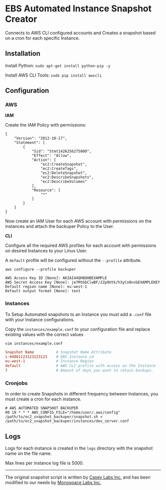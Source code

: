 # EBS Automated Instance Snapshot Creator

Connects to AWS CLI configured accounts and Creates a snapshot based on a cron for each specific Instance.

## Installation

Install Python: `sudo apt-get install python-pip -y`

Install AWS CLI Tools: `sudo pip install awscli`


## Configuration

### AWS 


**IAM**

Create the IAM Policy with permissions:

```
{
    "Version": "2012-10-17",
    "Statement": [
        {
            "Sid": "Stmt1426256275000",
            "Effect": "Allow",
            "Action": [
                "ec2:CreateSnapshot",
                "ec2:CreateTags",
                "ec2:DeleteSnapshot",
                "ec2:DescribeSnapshots",
                "ec2:DescribeVolumes"
            ],
            "Resource": [
                "*"
            ]
        }
    ]
}
```
Now create an IAM User for each AWS account with permissions on the instances and attach the backuper Policy to the User.

**CLI**

Configure all the required AWS profiles for each account with permissions on desired Instances to your Linux User.

A `default` profile will be configured without the `--profile` attribute.

```
aws configure --profile backuper
```
```
AWS Access Key ID [None]: AKIAI44QH8DHBEXAMPLE
AWS Secret Access Key [None]: je7MtGbClwBF/2Zp9Utk/h3yCo8nvbEXAMPLEKEY
Default region name [None]: eu-west-1
Default output format [None]: text
```

### Instances

To Setup Automated snapshots to an Instance you must add a `.conf` file with your Instance configurations.

Copy the `instances/example.conf` to your configuration file and replace existing values with the correct values

```
vim instances/example.conf
```
```conf
Snapshot Name          # Snapshot Name Attribute
i-04081123123123123    # EBS Instance id
eu-west-1              # Instance Region
default                # AWS CLI profile with access on the Instance
7                      # Amount of days you want to retain backups.
```

### Cronjobs

In order to create Snapshots in different frequency between Instances, you must create a cron for each instance.

```
# AWS AUTOMATED SNAPSHOT BACKUPER
00 18 * * * AWS_CONFIG_FILE="/home/user/.aws/config" /path/to/ec2_snapshot_backuper/snapshot.sh < /path/to/ec2_snapshot_backuper/instances/dev_server.conf
```

## Logs

Logs for each instance is created in the `logs` directory with the snapshot name on the file name.

Max lines per instance log file is 5000.

-----

The original snapshot script is written by [Casey Labs Inc.](https://www.caseylabs.com) and has been modified to our needs by [Monospace Labs Inc.](https://monospacelabs.com/)